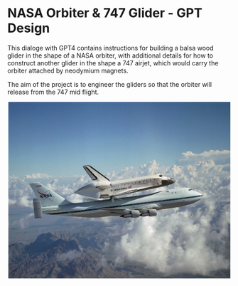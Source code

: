 # NASA Orbiter & 747 Glider - GPT Design

This dialoge with GPT4 contains instructions for building a balsa wood glider in the shape of a NASA orbiter, with additional details for how to construct another glider in the shape a 747 airjet, which would carry the orbiter attached by neodymium magnets.

The aim of the project is to engineer the gliders so that the orbiter will release from the 747 mid flight.

<p align="center">
  <img src="./Orbiter_747.png" width="500" title="747 carrying a NASA orbiter">
</p>
